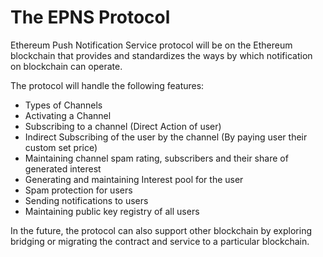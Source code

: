 # The EPNS Protocol

Ethereum Push Notification Service protocol will be on the Ethereum blockchain that provides and standardizes the ways by which notification on blockchain can operate. 

The protocol will handle the following features:

* Types of Channels
* Activating a Channel
* Subscribing to a channel \(Direct Action of user\) 
* Indirect Subscribing of the user by the channel \(By paying user their custom set price\)
* Maintaining channel spam rating, subscribers and their share of generated interest
* Generating and maintaining Interest pool for the user
* Spam protection for users
* Sending notifications to users
* Maintaining public key registry of all users

In the future, the protocol can also support other blockchain by exploring bridging or migrating the contract and service to a particular blockchain.







